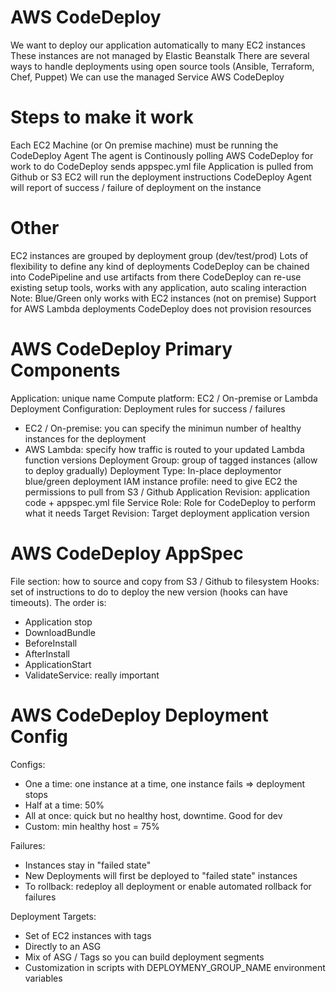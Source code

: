 # AWS CodeDeploy

We want to deploy our application automatically to many EC2 instances
These instances are not managed by Elastic Beanstalk
There are several ways to handle deployments using open source tools (Ansible, Terraform, Chef, Puppet)
We can use the managed Service AWS CodeDeploy

# Steps to make it work

Each EC2 Machine (or On premise machine) must be running the CodeDeploy Agent
The agent is Continously polling AWS CodeDeploy for work to do
CodeDeploy sends appspec.yml file
Application is pulled from Github or S3
EC2 will run the deployment instructions
CodeDeploy Agent will report of success / failure of deployment on the instance

# Other

EC2 instances are grouped by deployment group (dev/test/prod)
Lots of flexibility to define any kind of deployments
CodeDeploy can be chained into CodePipeline and use artifacts from there
CodeDeploy can re-use existing setup tools, works with any application, auto scaling interaction
Note: Blue/Green only works with EC2 instances (not on premise)
Support for AWS Lambda deployments
CodeDeploy does not provision resources

# AWS CodeDeploy Primary Components 

Application: unique name
Compute platform: EC2 / On-premise or Lambda
Deployment Configuration: Deployment rules for success / failures 
- EC2 / On-premise: you can specify the minimun number of healthy instances for the deployment
- AWS Lambda: specify how traffic is routed to your updated Lambda function versions
Deployment Group: group of tagged instances (allow to deploy gradually)
Deployment Type: In-place deploymentor blue/green deployment
IAM instance profile: need to give EC2 the permissions to pull from S3 / Github
Application Revision: application code + appspec.yml file
Service Role: Role for CodeDeploy to perform what it needs
Target Revision: Target deployment application version

# AWS CodeDeploy AppSpec

File section: how to source and copy from S3 / Github to filesystem
Hooks: set of instructions to do to deploy the new version (hooks can have timeouts). The order is:
- Application stop
- DownloadBundle
- BeforeInstall
- AfterInstall
- ApplicationStart
- ValidateService: really important

# AWS CodeDeploy Deployment Config

Configs:
- One a time: one instance at a time, one instance fails => deployment stops
- Half at a time: 50%
- All at once: quick but no healthy host, downtime. Good for dev
- Custom: min healthy host = 75%

Failures: 
- Instances stay in "failed state"
- New Deployments will first be deployed to "failed state" instances
- To rollback: redeploy all deployment or enable automated rollback for failures

Deployment Targets:
- Set of EC2 instances with tags
- Directly to an ASG
- Mix of ASG / Tags so you can build deployment segments
- Customization in scripts with DEPLOYMENY_GROUP_NAME environment variables